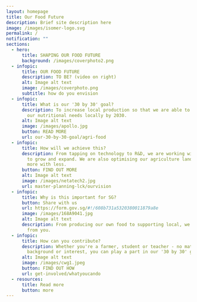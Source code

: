 ```yaml
---
layout: homepage
title: Our Food Future
description: Brief site description here
image: /images/isomer-logo.svg
permalink: /
notification: ""
sections:
  - hero:
      title: SHAPING OUR FOOD FUTURE
      background: /images/coverphoto2.png
  - infopic:
      title: OUR FOOD FUTURE
      description: TO BE? (video on right)
      alt: Image alt text
      image: /images/coverphoto.png
      subtitle: how do you envision
  - infopic:
      title: What is our '30 by 30' goal?
      description: To increase local production so that we are able to produce 30% of
        our nutritional needs locally by 2030.
      alt: Image alt text
      image: /images/apollo.jpg
      button: READ MORE
      url: our-30-by-30-goal/agri-food
  - infopic:
      title: How will we achieve this?
      description: From tapping on technology to R&D, we are working with the industry
        to grow and expand. We are also optimising our agriculture land to grow
        more with less.
      button: FIND OUT MORE
      alt: Image alt text
      image: /images/netatech2.jpg
      url: master-planning-lck/ourvision
  - infopic:
      title: Why is this important for SG?
      button: Share with us
      url: https://form.gov.sg/#!/608b731a5320380011879a8e
      image: /images/168A9041.jpg
      alt: Image alt text
      description: From producing our own food to supporting local, we'd like to hear
        from you.
  - infopic:
      title: How can you contribute?
      description: Whether you're a farmer, student or teacher - no matter your
        background or interest, you can play a part in our '30 by 30' goal.
      alt: Image alt text
      image: /images/cwg1.jpeg
      button: FIND OUT HOW
      url: get-involved/whatyoucando
  - resources:
      title: Read more
      button: more
---
```

